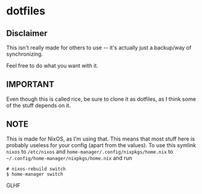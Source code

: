 # dotfiles

## Disclaimer
This isn't really made for others to use -- it's actually just a backup/way of synchronizing.

Feel free to do what you want with it.

## IMPORTANT

Even though this is called rice, be sure to clone it as dotfiles, as I think some of the stuff depends on it.

## NOTE

This is made for NixOS, as I'm using that. This means that most stuff here is probably useless for your config (apart from the values). To use this symlink `nixos` to `/etc/nixos` and `home-manager/.config/nixpkgs/home.nix` to `~/.config/home-manager/nixpkgs/home.nix` and run

```
# nixos-rebuild switch
$ home-manager switch
```

GLHF
